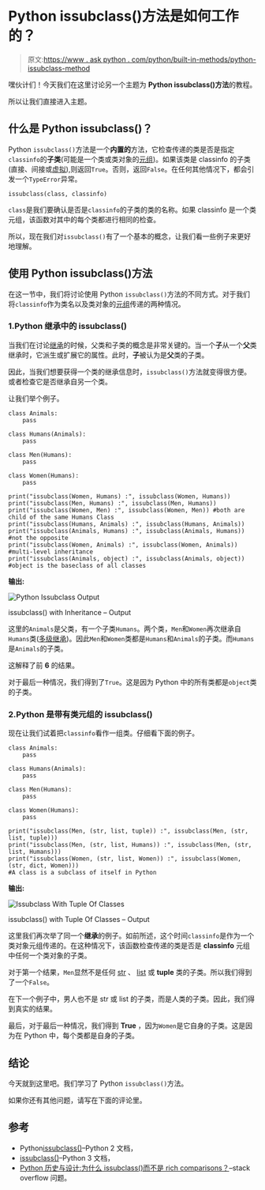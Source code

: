 # Python issubclass()方法是如何工作的？

> 原文:[https://www . ask python . com/python/built-in-methods/python-issubclass-method](https://www.askpython.com/python/built-in-methods/python-issubclass-method)

嘿伙计们！今天我们在这里讨论另一个主题为 **Python issubclass()方法**的教程。

所以让我们直接进入主题。

## 什么是 Python issubclass()？

Python `issubclass()`方法是一个**内置的**方法，它检查传递的类是否是指定`classinfo`的**子类**(可能是一个类或类对象的[元组](https://www.askpython.com/python/tuple/python-tuple))。如果该类是 classinfo 的子类(直接、间接或[虚拟](https://docs.python.org/3.7/glossary.html#term-abstract-base-class)),则返回`True`。否则，返回`False`。在任何其他情况下，都会引发一个`TypeError`异常。

```
issubclass(class, classinfo)

```

`class`是我们要确认是否是`classinfo`的子类的类的名称。如果 classinfo 是一个类元组，该函数对其中的每个类都进行相同的检查。

所以，现在我们对`issubclass()`有了一个基本的概念，让我们看一些例子来更好地理解。

## 使用 Python issubclass()方法

在这一节中，我们将讨论使用 Python `issubclass()`方法的不同方式。对于我们将`classinfo`作为类名以及类对象的[元组](https://www.askpython.com/python/tuple/python-tuple)传递的两种情况。

### 1.Python 继承中的 issubclass()

当我们在讨论[继承](https://www.askpython.com/python/oops/inheritance-in-python)的时候，父类和子类的概念是非常关键的。当一个**子**从一个**父**类继承时，它派生或扩展它的属性。此时，**子**被认为是**父**类的子类。

因此，当我们想要获得一个类的继承信息时，`issubclass()`方法就变得很方便。或者检查它是否继承自另一个类。

让我们举个例子。

```
class Animals:
    pass

class Humans(Animals):
    pass

class Men(Humans):
    pass

class Women(Humans):
    pass

print("issubclass(Women, Humans) :", issubclass(Women, Humans))
print("issubclass(Men, Humans) :", issubclass(Men, Humans))
print("issubclass(Women, Men) :", issubclass(Women, Men)) #both are child of the same Humans Class
print("issubclass(Humans, Animals) :", issubclass(Humans, Animals))
print("issubclass(Animals, Humans) :", issubclass(Animals, Humans)) #not the opposite
print("issubclass(Women, Animals) :", issubclass(Women, Animals)) #multi-level inheritance
print("issubclass(Animals, object) :", issubclass(Animals, object)) #object is the baseclass of all classes

```

**输出:**

![Python Issubclass Output](../Images/cc25921ca6f61d64d5158964f6542935.png)

issubclass() with Inheritance – Output

这里的`Animals`是父类，有一个子类`Humans`。两个类，`Men`和`Women`再次继承自`Humans`类([多级继承](https://www.askpython.com/python/oops/python-multiple-inheritance))。因此`Men`和`Women`类都是`Humans`和`Animals`的子类。而`Humans`是`Animals`的子类。

这解释了前 **6** 的结果。

对于最后一种情况，我们得到了`True`。这是因为 Python 中的所有类都是`object`类的子类。

### 2.Python 是带有类元组的 issubclass()

现在让我们试着把`classinfo`看作一组类。仔细看下面的例子。

```
class Animals:
    pass

class Humans(Animals):
    pass

class Men(Humans):
    pass

class Women(Humans):
    pass

print("issubclass(Men, (str, list, tuple)) :", issubclass(Men, (str, list, tuple)))
print("issubclass(Men, (str, list, Humans)) :", issubclass(Men, (str, list, Humans)))
print("issubclass(Women, (str, list, Women)) :", issubclass(Women, (str, dict, Women)))
#A class is a subclass of itself in Python

```

**输出:**

![Issubclass With Tuple Of Classes](../Images/6b88a4513dc18769cdbfeb888a20a4c7.png)

issubclass() with Tuple Of Classes – Output

这里我们再次举了同一个**继承**的例子。如前所述，这个时间`classinfo`是作为一个类对象元组传递的。在这种情况下，该函数检查传递的类是否是 **classinfo** 元组中任何一个类对象的子类。

对于第一个结果，`Men`显然不是任何 [str](https://www.askpython.com/python/string) 、 [list](https://www.askpython.com/python/list/python-list) 或 **tuple** 类的子类。所以我们得到了一个`False`。

在下一个例子中，男人也不是 str 或 list 的子类，而是人类的子类。因此，我们得到真实的结果。

最后，对于最后一种情况，我们得到 **True** ，因为`Women`是它自身的子类。这是因为在 Python 中，每个类都是自身的子类。

## 结论

今天就到这里吧。我们学习了 Python `issubclass()`方法。

如果你还有其他问题，请写在下面的评论里。

## 参考

*   Python[issubclass()](https://docs.python.org/2/library/functions.html#issubclass)–Python 2 文档，
*   [issubclass()](https://docs.python.org/3/library/functions.html#issubclass)–Python 3 文档，
*   [Python 历史与设计:为什么 issubclass()而不是 rich comparisons？](https://stackoverflow.com/questions/10095628/python-history-and-design-why-issubclass-instead-of-rich-comparisons)–stack overflow 问题。